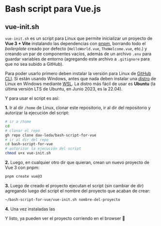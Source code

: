 # Bash script para Vue.js

## vue-init.sh

`vue-init.sh` es un script para Linux que permite inicializar un proyecto de __Vue 3 + Vite__ instalando las dependencias con [pnpm](https://pnpm.io/), borrando todo el _boilerplate_ creado por defecto (`HelloWorld.vue`, `TheWelcome.vue`, etc.) y creando un par de componentes vacíos, además de un archivo `.env` para guardar variables de entorno (agregando este archivo a `.gitignore` para que no sea subido a GitHub).

Para poder usarlo primero deben instalar la versión para Linux de [GitHub CLI](https://cli.github.com/). Si están usando Windows, antes que nada deben instalar una [distro](https://es.wikipedia.org/wiki/Distribuci%C3%B3n_Linux) de Linux en Windows mediante [WSL](https://learn.microsoft.com/en-us/windows/wsl/install). La distro más fácil de usar es __Ubuntu__ (la última versión LTS de Ubuntu, en Junio 2023, es la 22.04).

Y para usar el script es así:

__1.__ Ir al dir `/home` de Linux, clonar este repositorio, ir al dir del repositorio y autorizar la ejecución del script:

```sh
# ir a /home
cd
# clonar el repo
gh repo clone dav-leda/bash-script-for-vue
# ir al dir del repo
cd bash-script-for-vue
# autorizar la ejecución del script
chmod u+x vue-init.sh
```
__2.__ Luego, en cualquier otro dir que quieran, crean un nuevo proyecto de Vue 3 con pnpm:

```sh
pnpm create vue@3
```

__3.__ Luego de creado el proyecto ejecutan el script (sin cambiar de dir) agregando luego del script el nombre del proyecto que acaban de crear:

```sh
~/bash-script-for-vue/vue-init.sh nombre-del-proyecto
```

__4.__ Una vez instaladas las 

Y listo, ya pueden ver el proyecto corriendo en el browser 🥳️

